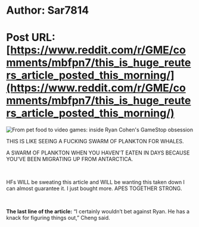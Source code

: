 # Author: Sar7814
# Post URL: [https://www.reddit.com/r/GME/comments/mbfpn7/this_is_huge_reuters_article_posted_this_morning/](https://www.reddit.com/r/GME/comments/mbfpn7/this_is_huge_reuters_article_posted_this_morning/)


![From pet food to video games: inside Ryan Cohen's GameStop obsession](https://www.reuters.com/article/us-retail-trading-gamestop-cohen-insight/from-pet-food-to-video-games-inside-ryan-cohens-gamestop-obsession-idUSKBN2BF1AS)

THIS IS LIKE SEEING A FUCKING SWARM OF PLANKTON FOR WHALES.

A SWARM OF PLANKTON WHEN YOU HAVEN'T EATEN IN DAYS BECAUSE YOU'VE BEEN MIGRATING UP FROM ANTARCTICA.

&#x200B;

HFs WILL be sweating this article and WILL be wanting this taken down I can almost guarantee it. I just bought more. APES TOGETHER STRONG.

&#x200B;

**The last line of the article:**  “I certainly wouldn’t bet against Ryan. He has a knack for figuring things out,” Cheng said. 